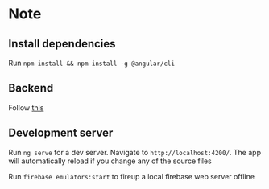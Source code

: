# Note

## Install dependencies
Run `npm install && npm install -g @angular/cli`


## Backend

Follow [this](https://github.com/HazemBZ/notes-app-flask-backend/tree/master)

## Development server

Run `ng serve` for a dev server. Navigate to `http://localhost:4200/`. The app will automatically reload if you change any of the source files

Run `firebase emulators:start` to fireup a local firebase web server offline 

